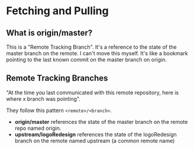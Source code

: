 # Fetching and Pulling

## What is origin/master?

This is a "Remote Tracking Branch". It's a reference to the state of the master branch on the remote. I can't move this myself. It's like a bookmark pointing to the last known commit on the master branch on origin.

## Remote Tracking Branches

"At the time you last communicated with this remote repository, here is where x branch was pointing".

They follow this pattern `<remote>/<branch>`.

- **origin/master** references the state of the master branch on the remote repo named origin.
- **upstream/logoRedesign** references the state of the logoRedesign branch on the remote named upstream (a common remote name)
